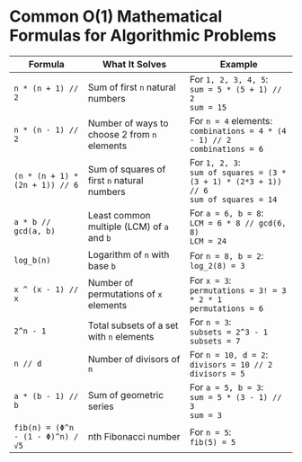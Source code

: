# Common O(1) Mathematical Formulas for Algorithmic Problems

| **Formula**                     | **What It Solves**                           | **Example**                                          |
|----------------------------------|----------------------------------------------|------------------------------------------------------|
| `n * (n + 1) // 2`               | Sum of first `n` natural numbers             | For `1, 2, 3, 4, 5`: <br> `sum = 5 * (5 + 1) // 2` <br> `sum = 15` |
| `n * (n - 1) // 2`               | Number of ways to choose 2 from `n` elements | For `n = 4` elements: <br> `combinations = 4 * (4 - 1) // 2` <br> `combinations = 6` |
| `(n * (n + 1) * (2n + 1)) // 6`  | Sum of squares of first `n` natural numbers  | For `1, 2, 3`: <br> `sum of squares = (3 * (3 + 1) * (2*3 + 1)) // 6` <br> `sum of squares = 14` |
| `a * b // gcd(a, b)`             | Least common multiple (LCM) of `a` and `b`   | For `a = 6, b = 8`: <br> `LCM = 6 * 8 // gcd(6, 8)` <br> `LCM = 24` |
| `log_b(n)`                       | Logarithm of `n` with base `b`               | For `n = 8, b = 2`: <br> `log_2(8) = 3` |
| `x ^ (x - 1) // x`               | Number of permutations of `x` elements       | For `x = 3`: <br> `permutations = 3! = 3 * 2 * 1` <br> `permutations = 6` |
| `2^n - 1`                        | Total subsets of a set with `n` elements     | For `n = 3`: <br> `subsets = 2^3 - 1` <br> `subsets = 7` |
| `n // d`                         | Number of divisors of `n`                    | For `n = 10, d = 2`: <br> `divisors = 10 // 2` <br> `divisors = 5` |
| `a * (b - 1) // b`               | Sum of geometric series                      | For `a = 5, b = 3`: <br> `sum = 5 * (3 - 1) // 3` <br> `sum = 3` |
| `fib(n) = (Φ^n - (1 - Φ)^n) / √5`| nth Fibonacci number                         | For `n = 5`: <br> `fib(5) = 5` |
